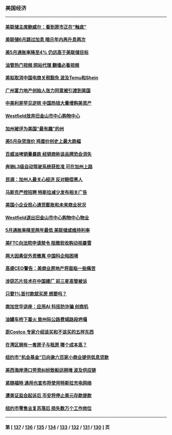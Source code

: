 ### 美国经济
---
#### [美联储主席鲍威尔：看到房市正在“触底”](../../pages/ncid1078158/n14016639.md?06152045) 
#### [美联储6月跳过加息 暗示年内再升息两次](../../pages/ncid1078158/n14016202.md?06152045) 
#### [美5月通胀率降至4% 仍远高于美联储目标](../../pages/ncid1078158/n14016220.md?06152045) 
#### [油管热门视频 网站代理 翻墙必看视频](http://138.2.39.72:81/youtube.html?epic-marker?06152045)
#### [美拟取消中国电商关税豁免 波及Temu和Shein](../../pages/ncid1078158/n14016163.md?06152045) 
#### [广州富力地产创始人张力同意被引渡到美国](../../pages/ncid1078158/n14016177.md?06152045) 
#### [中美利差罕见逆转 中国热钱大量增购美资产](../../pages/ncid1078158/n14015938.md?06152045) 
#### [Westfield放弃旧金山市中心购物中心](../../pages/ncid1078158/n14015829.md?06152045) 
#### [加州被评为美国“最有趣”的州](../../pages/ncid1078158/n14015739.md?06152045) 
#### [美5月杂货涨价 鸡蛋价创史上最大跌幅](../../pages/ncid1078158/n14015620.md?06152045) 
#### [百威淡啤销量暴跌 经销商称该品牌恐会消失](../../pages/ncid1078158/n14015564.md?06152045) 
#### [奔驰L3级自动驾驶系统获批准 可在加州上路](../../pages/ncid1078158/n14015644.md?06152045) 
#### [民调：加州人最关心经济 反对赔偿黑人](../../pages/ncid1078158/n14015602.md?06152045) 
#### [马斯克严控招聘 特斯拉减少发布相关广告](../../pages/ncid1078158/n14015562.md?06152045) 
#### [美国小企业担心通货膨胀和未来商业状况](../../pages/ncid1078158/n14015560.md?06152045) 
#### [Westfield退出旧金山市中心购物中心物业](../../pages/ncid1078158/n14015500.md?06152045) 
#### [5月通胀率降至两年最低 美联储或维持利率](../../pages/ncid1078158/n14015357.md?06152045) 
#### [美FTC向法院申请禁令 阻微软收购动视暴雪](../../pages/ncid1078158/n14014911.md?06152045) 
#### [两大因素促外资撤离 中国科企陷困境](../../pages/ncid1078158/n14014850.md?06152045) 
#### [高盛CEO警告：美商业房地产将面临一些痛苦](../../pages/ncid1078158/n14014817.md?06152045) 
#### [涉窃芯片技术在中国建厂 前三星高管被诉](../../pages/ncid1078158/n14014724.md?06152045) 
#### [只要1%首付款就买房 想要吗？](../../pages/ncid1078158/n14014391.md?06152045) 
#### [南加世华讲座：应用AI 科技防诈骗 创商机](../../pages/ncid1078158/n14014229.md?06152045) 
#### [油罐车桥下着火 致州际公路费城路段坍塌](../../pages/ncid1078158/n14014182.md?06152045) 
#### [逛Costco 专家介绍该买和不该买的五样东西](../../pages/ncid1078158/n14013496.md?06152045) 
#### [在湾区拥有一套房子与租房 哪个成本高？](../../pages/ncid1078158/n14013656.md?06152045) 
#### [纽约市“机会基金”已向逾六百家小商业提供低息贷款](../../pages/ncid1078158/n14013561.md?06152045) 
#### [美西海岸港口劳资纠纷致船运拥堵 波及供应链](../../pages/ncid1078158/n14013439.md?06152045) 
#### [紧随福特 通用也宣布将使用特斯拉充电网络](../../pages/ncid1078158/n14013430.md?06152045) 
#### [遭美证监会起诉后 币安将停止美元存款提款](../../pages/ncid1078158/n14013219.md?06152045) 
#### [纽约市零售业复苏落后 损失数万个工作岗位](../../pages/ncid1078158/n14012886.md?06152045) 

---
#### 第 [ [137](./137.md?06152045) / [136](./136.md?06152045) / [135](./135.md?06152045) / [134](./134.md?06152045) / [133](./133.md?06152045) / [132](./132.md?06152045) / [131](./131.md?06152045) / [130](./130.md?06152045) ] 页
